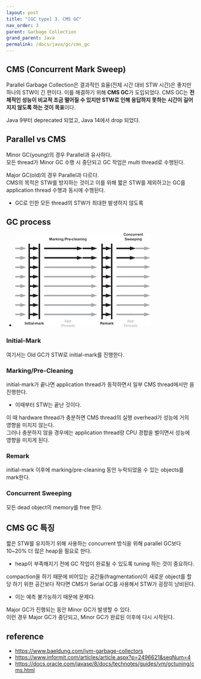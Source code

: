 ```yaml
---
layout: post
title: "[GC type] 3. CMS GC"
nav_order: 3
parent: Garbage Collection
grand_parent: Java
permalink: /docs/java/gc/cms_gc
---
```


## CMS (Concurrent Mark Sweep)

Parallel Garbage Collection은 결과적인 효율(전체 시간 대비 STW 시간)은 좋지만 하나의 STW이 긴 편이다.
이를 해결하기 위해 **CMS GC**가 도입되었다.
CMS GC는 **전체적인 성능이 비교적 조금 떨어질 수 있지만 STW로 인해 응답하지 못하는 시간이 길어지지 않도록 하는 것이 목표**이다.

Java 9부터 deprecated 되었고, Java 14에서 drop 되었다.


## Parallel vs CMS

Minor GC(young)의 경우 Parallel과 유사하다.  
모든 thread가 Minor GC 수행 시 중단되고 GC 작업은 multi thread로 수행된다.  

Major GC(old)의 경우 Parallel과 다르다.  
CMS의 목적은 STW를 방지하는 것이고 이를 위해 짧은 STW를 제외하고는 GC를 application thread 수행과 동시에 수행된다.  
- GC로 인한 모든 thread의 STW가 최대한 발생하지 않도록


## GC process

- ![cms](/images/post/java/gc/cms.jpg)

### Initial-Mark

여기서는 Old GC가 STW로 initial-mark를 진행한다.

### Marking/Pre-Cleaning

initial-mark가 끝나면 application thread가 동작하면서 일부 CMS thread에서만 을 진행한다.  
- 이때부터 STW는 끝난 것이다.

이 때 hardware thread가 충분하면 CMS thread의 실행 overhead가 성능에 거의 영향을 미치지 않는다.  
그러나 충분하지 않을 경우에는 application thread랑 CPU 경합을 벌이면서 성능에 영향을 미치게 된다.  

### Remark

initial-mark 이후에 marking/pre-cleaning 동안 누락되었을 수 있는 objects를 mark한다.  

### Concurrent Sweeping

모든 dead object의 memory를 free 한다.


## CMS GC 특징

짧은 STW를 유지하기 위해 사용하는 concurrent 방식을 위해 parallel GC보다 10~20% 더 많은 heap을 필요로 한다.
- heap이 부족해지기 전에 GC 작업이 완료될 수 있도록 tuning 하는 것이 중요하다.

compaction을 하기 때문에 비어있는 공간들(fragmentation)이 새로운 object를 할당 하기 위한 공간보다 작다면 CMS가 Serial GC를 사용해서 STW가 굉장히 낭비된다.
- 이는 예측 불가능하기 때문에 문제다.

Major GC가 진행되는 동안 Minor GC가 발생할 수 있다.  
이런 경우 Major GC가 중단되고, Minor GC가 완료된 이후에 다시 시작된다.


## reference

- https://www.baeldung.com/jvm-garbage-collectors
- https://www.informit.com/articles/article.aspx?p=2496621&seqNum=4
- https://docs.oracle.com/javase/8/docs/technotes/guides/vm/gctuning/cms.html
